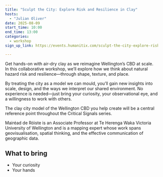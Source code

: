 ```yaml
---
title: "Sculpt the City: Explore Risk and Resilience in Clay"
hosts:
  - "Julian Oliver"
date: 2025-08-09
start_time: 10:00
end_time: 13:00
categories:
  - workshop
sign_up_link: https://events.humanitix.com/sculpt-the-city-explore-risk-and-resilience-in-clay

---
```


Get hands-on with air-dry clay as we reimagine Wellington’s CBD at scale. In
this collaborative workshop, we’ll explore how we think about natural hazard
risk and resilience—through shape, texture, and place.

By treating the city as a model we can mould, you’ll gain new insights into
scale, design, and the ways we interpret our shared environment. No experience
is needed—just bring your curiosity, your observational eye, and a willingness
to work with others.

The clay city model of the Wellington CBD you help create will be a central
reference point throughout the Critical Signals series. 

Mairéad de Róiste is an Associate Professor at Te Herenga Waka Victoria
University of Wellington and is a mapping expert whose work spans
geovisualisation, spatial thinking, and the effective communication of
geographic data. 


## What to bring

- Your curiosity
- Your hands
